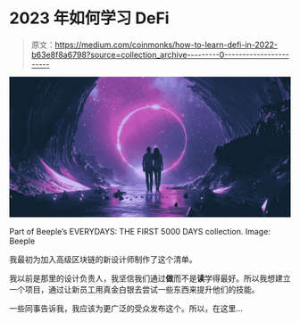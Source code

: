 # 2023 年如何学习 DeFi

> 原文：<https://medium.com/coinmonks/how-to-learn-defi-in-2022-b63e8f8a6798?source=collection_archive---------0----------------------->

![](img/1ff810f5addca970f1ee65de0cdcf34a.png)

Part of Beeple’s EVERYDAYS: THE FIRST 5000 DAYS collection. Image: Beeple

我最初为加入高级区块链的新设计师制作了这个清单。

我以前是那里的设计负责人，我坚信我们通过**做**而不是**读**学得最好。所以我想建立一个项目，通过让新员工用真金白银去尝试一些东西来提升他们的技能。

一些同事告诉我，我应该为更广泛的受众发布这个。所以，在这里…